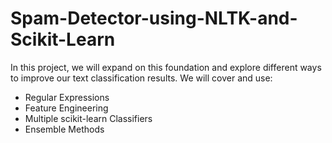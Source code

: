 # Spam-Detector-using-NLTK-and-Scikit-Learn
In this project, we will expand on this foundation and explore different ways to improve our text classification results. We will cover and use:

* Regular Expressions
* Feature Engineering
* Multiple scikit-learn Classifiers
* Ensemble Methods
